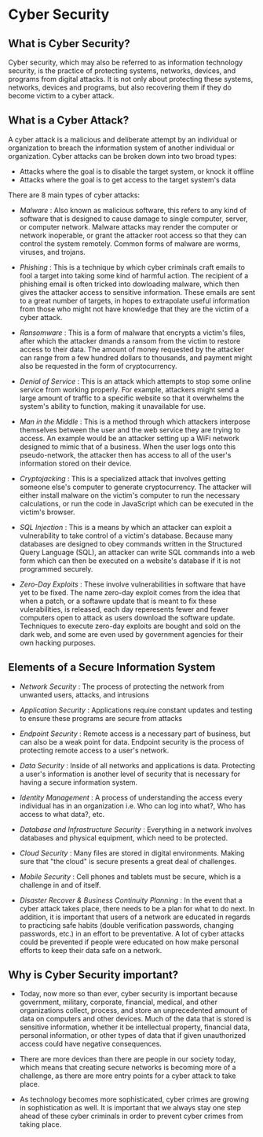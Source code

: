 # Cyber Security

## What is Cyber Security? 

Cyber security, which may also be referred to as information technology security, is the practice of protecting systems, networks, devices, and programs from digital attacks. It is not only about protecting these systems, networks, devices and programs, but also recovering them if they do become victim to a cyber attack. 

## What is a Cyber Attack? 

A cyber attack is a malicious and deliberate attempt by an individual or organization to breach the information system of another individual or organization. Cyber attacks can be broken down into two broad types: 

* Attacks where the goal is to disable the target system, or knock it offline
* Attacks where the goal is to get access to the target system's data

There are 8 main types of cyber attacks: 

* *Malware* : Also known as malicious software, this refers to any kind of software that is designed to cause damage to single computer, server, or computer network. Malware attacks may render the computer or network inoperable, or grant the attacker root access so that they can control the system remotely. Common forms of malware are worms, viruses, and trojans. 

* *Phishing* : This is a technique by which cyber criminals craft emails to fool a target into taking some kind of harmful action. The recipient of a phishing email is often tricked into dowloading malware, which then gives the attacker access to sensitive information. These emails are sent to a great number of targets, in hopes to extrapolate useful information from those who might not have knowledge that they are the victim of a cyber attack. 

* *Ransomware* : This is a form of malware that encrypts a victim's files, after which the attacker dmands a ransom from the victim to restore access to their data. The amount of money requested by the attacker can range from a few hundred dollars to thousands, and payment might also be requested in the form of cryptocurrency. 

* *Denial of Service* : This is an attack which attempts to stop some online service from working properly. For example, attackers might send a large amount of traffic to a specific website so that it overwhelms the system's ability to function, making it unavailable for use. 

* *Man in the Middle* : This is a method through which attackers interpose themselves between the user and the web service they are trying to access. An example would be an attacker setting up a WiFi network designed to mimic that of a business. When the user logs onto this pseudo-network, the attacker then has access to all of the user's information stored on their device. 

* *Cryptojacking* : This is a specialized attack that involves getting someone else's computer to generate cryptocurrency. The attacker will either install malware on the victim's computer to run the necessary calculations, or run the code in JavaScript which can be executed in the victim's browser. 

* *SQL Injection* : This is a means by which an attacker can exploit a vulnerability to take control of a victim's database. Because many databases are designed to obey commands written in the Structured Query Language (SQL), an attacker can write SQL commands into a web form which can then be executed on a website's database if it is not programmed securely. 

* *Zero-Day Exploits* : These involve vulnerabilities in software that have yet to be fixed. The name zero-day exploit comes from the idea that when a patch, or a softawre update that is meant to fix these vulerabilities, is released, each day reperesents fewer and fewer computers open to attack as users download the software update. Techniques to execute zero-day exploits are bought and sold on the dark web, and some are even used by government agencies for their own hacking purposes. 

## Elements of a Secure Information System 

* *Network Security* : The process of protecting the network from unwanted users, attacks, and intrusions

* *Application Security* : Applications require constant updates and testing to ensure these programs are secure from attacks

* *Endpoint Security* : Remote access is a necessary part of business, but can also be a weak point for data. Endpoint security is the process of protecting remote access to a user's network. 

* *Data Security* : Inside of all networks and applications is data. Protecting a user's information is another level of security that is necessary for having a secure information system. 

* *Identity Management* : A process of understanding the access every individual has in an organization i.e. Who can log into what?, Who has access to what data?, etc. 

* *Database and Infrastructure Security* : Everything in a network involves databases and physical equipment, which need to be protected. 

* *Cloud Security* : Many files are stored in digital environments. Making sure that "the cloud" is secure presents a great deal of challenges. 

* *Mobile Security* : Cell phones and tablets must be secure, which is a challenge in and of itself. 

* *Disaster Recover & Business Continuity Planning* : In the event that a cyber attack takes place, there needs to be a plan for what to do next. In addition, it is important that users of a network are educated in regards to practicing safe habits (double verification passwords, changing passwords, etc.) in an effort to be preventative. A lot of cyber attacks could be prevented if people were educated on how make personal efforts to keep their data safe on a network. 

## Why is Cyber Security important? 

* Today, now more so than ever, cyber security is important because government, military, corporate, financial, medical, and other organizations collect, process, and store an unprecedented amount of data on computers and other devices. Much of the data that is stored is sensitive information, whether it be intellectual property, financial data, personal information, or other types of data that if given unauthorized access could have negative consequences. 

* There are more devices than there are people in our society today, which means that creating secure networks is becoming more of a challenge, as there are more entry points for a cyber attack to take place. 

* As technology becomes more sophisticated, cyber crimes are growing in sophistication as well. It is important that we always stay one step ahead of these cyber criminals in order to prevent cyber crimes from taking place. 








